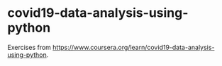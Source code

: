 # covid19-data-analysis-using-python
Exercises from https://www.coursera.org/learn/covid19-data-analysis-using-python.
